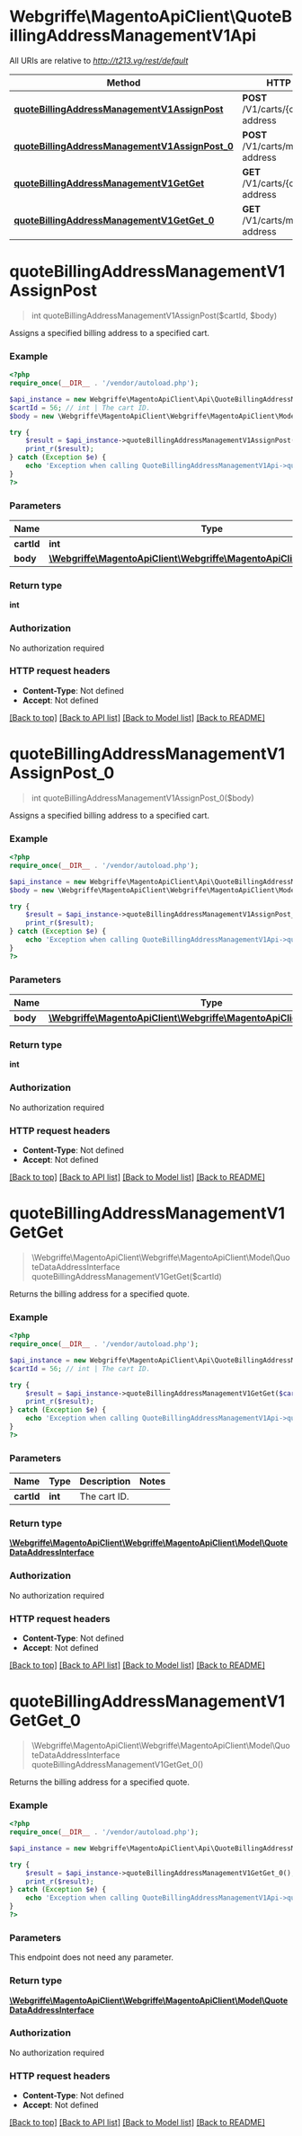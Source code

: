 # Webgriffe\MagentoApiClient\QuoteBillingAddressManagementV1Api

All URIs are relative to *http://t213.vg/rest/default*

Method | HTTP request | Description
------------- | ------------- | -------------
[**quoteBillingAddressManagementV1AssignPost**](QuoteBillingAddressManagementV1Api.md#quoteBillingAddressManagementV1AssignPost) | **POST** /V1/carts/{cartId}/billing-address | 
[**quoteBillingAddressManagementV1AssignPost_0**](QuoteBillingAddressManagementV1Api.md#quoteBillingAddressManagementV1AssignPost_0) | **POST** /V1/carts/mine/billing-address | 
[**quoteBillingAddressManagementV1GetGet**](QuoteBillingAddressManagementV1Api.md#quoteBillingAddressManagementV1GetGet) | **GET** /V1/carts/{cartId}/billing-address | 
[**quoteBillingAddressManagementV1GetGet_0**](QuoteBillingAddressManagementV1Api.md#quoteBillingAddressManagementV1GetGet_0) | **GET** /V1/carts/mine/billing-address | 


# **quoteBillingAddressManagementV1AssignPost**
> int quoteBillingAddressManagementV1AssignPost($cartId, $body)



Assigns a specified billing address to a specified cart.

### Example
```php
<?php
require_once(__DIR__ . '/vendor/autoload.php');

$api_instance = new Webgriffe\MagentoApiClient\Api\QuoteBillingAddressManagementV1Api();
$cartId = 56; // int | The cart ID.
$body = new \Webgriffe\MagentoApiClient\Webgriffe\MagentoApiClient\Model\Body66(); // \Webgriffe\MagentoApiClient\Webgriffe\MagentoApiClient\Model\Body66 | 

try {
    $result = $api_instance->quoteBillingAddressManagementV1AssignPost($cartId, $body);
    print_r($result);
} catch (Exception $e) {
    echo 'Exception when calling QuoteBillingAddressManagementV1Api->quoteBillingAddressManagementV1AssignPost: ', $e->getMessage(), PHP_EOL;
}
?>
```

### Parameters

Name | Type | Description  | Notes
------------- | ------------- | ------------- | -------------
 **cartId** | **int**| The cart ID. |
 **body** | [**\Webgriffe\MagentoApiClient\Webgriffe\MagentoApiClient\Model\Body66**](../Model/\Webgriffe\MagentoApiClient\Webgriffe\MagentoApiClient\Model\Body66.md)|  | [optional]

### Return type

**int**

### Authorization

No authorization required

### HTTP request headers

 - **Content-Type**: Not defined
 - **Accept**: Not defined

[[Back to top]](#) [[Back to API list]](../../README.md#documentation-for-api-endpoints) [[Back to Model list]](../../README.md#documentation-for-models) [[Back to README]](../../README.md)

# **quoteBillingAddressManagementV1AssignPost_0**
> int quoteBillingAddressManagementV1AssignPost_0($body)



Assigns a specified billing address to a specified cart.

### Example
```php
<?php
require_once(__DIR__ . '/vendor/autoload.php');

$api_instance = new Webgriffe\MagentoApiClient\Api\QuoteBillingAddressManagementV1Api();
$body = new \Webgriffe\MagentoApiClient\Webgriffe\MagentoApiClient\Model\Body67(); // \Webgriffe\MagentoApiClient\Webgriffe\MagentoApiClient\Model\Body67 | 

try {
    $result = $api_instance->quoteBillingAddressManagementV1AssignPost_0($body);
    print_r($result);
} catch (Exception $e) {
    echo 'Exception when calling QuoteBillingAddressManagementV1Api->quoteBillingAddressManagementV1AssignPost_0: ', $e->getMessage(), PHP_EOL;
}
?>
```

### Parameters

Name | Type | Description  | Notes
------------- | ------------- | ------------- | -------------
 **body** | [**\Webgriffe\MagentoApiClient\Webgriffe\MagentoApiClient\Model\Body67**](../Model/\Webgriffe\MagentoApiClient\Webgriffe\MagentoApiClient\Model\Body67.md)|  | [optional]

### Return type

**int**

### Authorization

No authorization required

### HTTP request headers

 - **Content-Type**: Not defined
 - **Accept**: Not defined

[[Back to top]](#) [[Back to API list]](../../README.md#documentation-for-api-endpoints) [[Back to Model list]](../../README.md#documentation-for-models) [[Back to README]](../../README.md)

# **quoteBillingAddressManagementV1GetGet**
> \Webgriffe\MagentoApiClient\Webgriffe\MagentoApiClient\Model\QuoteDataAddressInterface quoteBillingAddressManagementV1GetGet($cartId)



Returns the billing address for a specified quote.

### Example
```php
<?php
require_once(__DIR__ . '/vendor/autoload.php');

$api_instance = new Webgriffe\MagentoApiClient\Api\QuoteBillingAddressManagementV1Api();
$cartId = 56; // int | The cart ID.

try {
    $result = $api_instance->quoteBillingAddressManagementV1GetGet($cartId);
    print_r($result);
} catch (Exception $e) {
    echo 'Exception when calling QuoteBillingAddressManagementV1Api->quoteBillingAddressManagementV1GetGet: ', $e->getMessage(), PHP_EOL;
}
?>
```

### Parameters

Name | Type | Description  | Notes
------------- | ------------- | ------------- | -------------
 **cartId** | **int**| The cart ID. |

### Return type

[**\Webgriffe\MagentoApiClient\Webgriffe\MagentoApiClient\Model\QuoteDataAddressInterface**](../Model/QuoteDataAddressInterface.md)

### Authorization

No authorization required

### HTTP request headers

 - **Content-Type**: Not defined
 - **Accept**: Not defined

[[Back to top]](#) [[Back to API list]](../../README.md#documentation-for-api-endpoints) [[Back to Model list]](../../README.md#documentation-for-models) [[Back to README]](../../README.md)

# **quoteBillingAddressManagementV1GetGet_0**
> \Webgriffe\MagentoApiClient\Webgriffe\MagentoApiClient\Model\QuoteDataAddressInterface quoteBillingAddressManagementV1GetGet_0()



Returns the billing address for a specified quote.

### Example
```php
<?php
require_once(__DIR__ . '/vendor/autoload.php');

$api_instance = new Webgriffe\MagentoApiClient\Api\QuoteBillingAddressManagementV1Api();

try {
    $result = $api_instance->quoteBillingAddressManagementV1GetGet_0();
    print_r($result);
} catch (Exception $e) {
    echo 'Exception when calling QuoteBillingAddressManagementV1Api->quoteBillingAddressManagementV1GetGet_0: ', $e->getMessage(), PHP_EOL;
}
?>
```

### Parameters
This endpoint does not need any parameter.

### Return type

[**\Webgriffe\MagentoApiClient\Webgriffe\MagentoApiClient\Model\QuoteDataAddressInterface**](../Model/QuoteDataAddressInterface.md)

### Authorization

No authorization required

### HTTP request headers

 - **Content-Type**: Not defined
 - **Accept**: Not defined

[[Back to top]](#) [[Back to API list]](../../README.md#documentation-for-api-endpoints) [[Back to Model list]](../../README.md#documentation-for-models) [[Back to README]](../../README.md)

